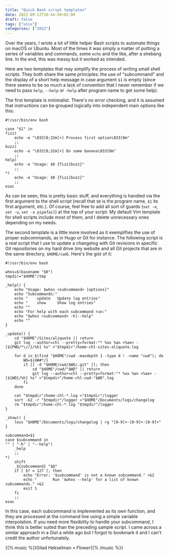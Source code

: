 ```yaml
---
title: "Quick Bash script templates"
date: 2022-09-12T10:44:58+02:00
draft: false
tags: ["unix"]
categories: ["2022"]
---
```


Over the years, I wrote a lot of little helper Bash scripts to automate things on macOS or Ubuntu. Most of the times it was simply a matter of putting a series of variables and commands, some `echo` and the like, after a shebang line. In the end, this was messy but it worked as intended.

Here are two templates that may simplify the process of writing small shell scripts. They both share the same principles: the use of "subcommand" and the display of a short help message in case argument `$1` is empty (since there seems to be so much a lack of convention that I never remember if we need to pass `help`, `--help` or `-help` after program name to get some help).

The first template is minimalist. There's no error checking, and it is assumed that instructions can be grouped logically into independent main options like this:

```shell
#!/usr/bin/env bash

case "$1" in
fizz)
	echo -e "\033[0;32m[+] Process first option\033[0m"
	;;
buzz)
	echo -e "\033[0;32m[+] Do some banana\033[0m"
	;;
help)
	echo -e "Usage: $0 {fizz|buzz}"
	;;
*)
	echo -e "Usage: $0 {fizz|buzz}"
	;;
esac
```

As can be seen, this is pretty basic stuff, and everything is handled via the first argument to the shell script (recall that `$0` is the program name, `$1` its first argument, etc.). Of course, feel free to add all sort of guards (`set -e`, `set -u`, `set -o pipefail`) at the top of your script. My default Vim template for shell scripts include most of them, and I delete unnecessary ones depending on my needs.

The second template is a little more involved as it exemplifies the use of proper subcommands, as in Hugo or Git for instance. The following script is a real script that I use to update a changelog with Git revisions in specific Git repositories on my hard drive (my website and all Git projects that are in the same directory, `$HOME/cwd`). Here's the gist of it:

```shell
#!/usr/bin/env bash

whos=$(basename "$0")
tmpdir="$HOME"/tmp

_help() {
    echo "Usage: $whos <subcommand> [options]"
    echo "Subcommands:"
    echo "    update   Update log entries"
    echo "    show     Show log entries"
    echo ""
    echo "For help with each subcommand run:"
    echo "$whos <subcommand> -h|--help"
    echo ""
}

_update() {
    cd "$HOME"/Sites/aliquote || return
    git log --author=chl --pretty=format:"* %as %an <%ae> - [${PWD/*\//}/%h] %s" >"$tmpdir"/home-chl-sites-aliquote.log

    for d in $(find "$HOME"/cwd -maxdepth 1 -type d ! -name "cwd"); do
        WD=${d##*/}
        if [[ -d "$HOME/cwd/$WD/.git" ]]; then
            cd "$HOME"/cwd/"$WD" || return
            git log --author=chl --pretty=format:"* %as %an <%ae> - [${WD}/%h] %s" >"$tmpdir"/home-chl-cwd-"$WD".log
        fi
    done

    cat "$tmpdir"/home-chl-*.log >"$tmpdir"/logger
    sort -k2 -r "$tmpdir"/logger >"$HOME"/Documents/logs/changelog
    rm "$tmpdir"/home-chl-*.log "$tmpdir"/logger
}

_show() {
    less "$HOME"/Documents/logs/changelog | rg "[0-9]+-[0-9]+-[0-9]+"
}

subcommand=$1
case $subcommand in
"" | "-h" | "--help")
    _help
    ;;
*)
    shift
    _${subcommand} "$@"
    if [ $? = 127 ]; then
        echo "Error: '$subcommand' is not a known subcommand." >&2
        echo "       Run '$whos --help' for a list of known subcommands." >&2
        exit 1
    fi
    ;;
esac
```

In this case, each subcommand is implemented as its own function, and they are processed at the command line using a simple variable interpolation. If you need more flexibility to handle your subcommand, I think this is better suited than the preceding sample script. I came across a similar approach in a Gist a while ago but I forgot to bookmark it and I can't credit the author unfortunately.

{{% music %}}Gilad Hekselman • _Flower_{{% /music %}}
